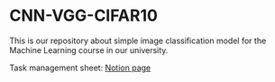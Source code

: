 # CNN-VGG-CIFAR10
This is our repository about simple image classification model for the Machine Learning course in our university.

Task management sheet: [Notion page](https://thainmuet.notion.site/Convolutional-Neural-Network-Project-Image-classification-bb34444369674ed6b9bc6bf02c4cd71b)

